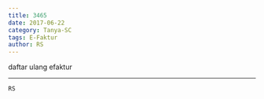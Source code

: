 ```yaml
---
title: 3465
date: 2017-06-22
category: Tanya-SC
tags: E-Faktur
author: RS
---
```


daftar ulang efaktur

---



`RS`
